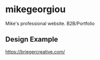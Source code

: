 # mikegeorgiou
Mike's professional website. B2B/Portfolio 

## Design Example
https://briegercreative.com/
